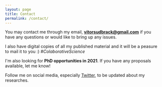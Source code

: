 ```yaml
---
layout: page
title: Contact
permalink: /contact/
---
```


You may contact me through my email, **[vitorsudbrack@gmail.com](mailto:vitorsudbrack@gmail.com)** if you have any questions or would like to bring up any issues. 

I also have digital copies of all my published material and it will be a peasure to mail it to you :) *#ColaborativeScience*

I'm also looking for **PhD opportunities in 2021**. If you have any proposals available, let me know!

Follow me on social media, especially [Twitter](http://twitter.com/vitorsudbrack), to be updated about my researches.
